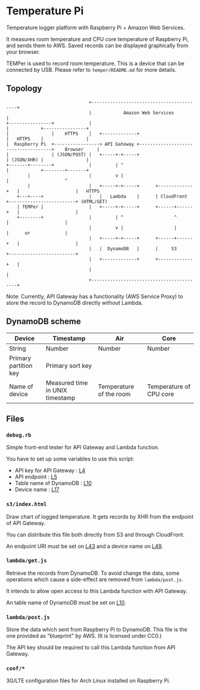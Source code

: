 Temperature Pi
====================
Temperature logger platform with Raspberry Pi + Amazon Web Services.

It measures room temperature and CPU core temperature of Raspberry Pi, and sends them to AWS.
Saved records can be displayed graphically from your browser.

TEMPer is used to record room temperature.
This is a device that can be connected by USB.
Please refer to `temper/README.md` for more details.

Topology
--------------------
```
                               +------------------------------------------+
                               |            Amazon Web Services           |
+----------------+             |                                          |            +----------------+
|                |    HTTPS    |   +-------------+                        |   HTTPS    |                |
|  Raspberry Pi  +-----------------> API Gateway +------------------------------------->    Browser     |
|                | (JSON/POST) |   +-----+-+-----+                        | (JSON/XHR) |                |
+-------+--------+             |         | ^                              |            +--------+-------+
        |                      |         v |                              |                     ^
        |                      |   +-----+-+-----+      +-------------+   |                     |   HTTPS
    +---+----+                 |   |   Lambda    |      | CloudFront  +-------------------------+ (HTML/GET)
    | TEMPer |                 |   +-----+-+-----+      +------+------+   |                     |
    +--------+                 |         | ^                   ^          |                     |
                               |         v |                   |          |      or             |
                               |   +-----+-+-----+      +------+------+   |                     |
                               |   |  DynamoDB   |      |     S3      +-------------------------+
                               |   +-------------+      +-------------+   |
                               |                                          |
                               +------------------------------------------+
```

Note: Currently, API Gateway has a functionality (AWS Service Proxy) to store the record to DynamoDB directly without Lambda.

DynamoDB scheme
--------------------
| Device                | Timestamp                       | Air                     | Core                    |
| --------------------- | ------------------------------- | ----------------------- | ----------------------- |
| String                | Number                          | Number                  | Number                  |
| Primary partition key | Primary sort key                |                         |                         |
| Name of device        | Measured time in UNIX timestamp | Temperature of the room | Temperature of CPU core |

Files
--------------------
### `debug.rb`
Simple front-end tester for API Gateway and Lambda function.

You have to set up some variables to use this script:

- API key for API Gateway : [L4](https://github.com/curipha/temperaturepi/blob/master/debug.rb#L4)
- API endpoint : [L5](https://github.com/curipha/temperaturepi/blob/master/debug.rb#L5)
- Table name of DynamoDB : [L10](https://github.com/curipha/temperaturepi/blob/master/debug.rb#L10)
- Device name : [L17](https://github.com/curipha/temperaturepi/blob/master/debug.rb#L17)

### `s3/index.html`
Draw chart of logged temperature.
It gets records by XHR from the endpoint of API Gateway.

You can distribute this file both directly from S3 and through CloudFront.

An endpoint URI must be set on [L43](https://github.com/curipha/temperaturepi/blob/master/s3/index.html#L43) and a device name on [L49](https://github.com/curipha/temperaturepi/blob/master/s3/index.html#L49).

### `lambda/get.js`
Retrieve the records from DynamoDB.
To avoid change the data, some operations which cause a side-effect are removed from `lambda/post.js`.

It intends to allow open access to this Lambda function with API Gateway.

An table name of DynamoDB must be set on [L10](https://github.com/curipha/temperaturepi/blob/master/lambda/get.js#L10).

### `lambda/post.js`
Store the data which sent from Raspberry Pi to DynamoDB.
This file is the one provided as "blueprint" by AWS. (It is licensed under CC0.)

The API key should be required to call this Lambda function from API Gateway.

### `conf/*`
3G/LTE configuration files for Arch Linux installed on Raspberry Pi.
